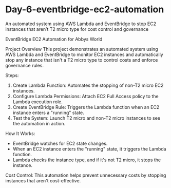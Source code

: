 # Day-6-eventbridge-ec2-automation
An automated system using AWS Lambda and EventBridge to stop EC2 instances that aren’t T2 micro type for cost control and governance

EventBridge EC2 Automation for Abbys World

Project Overview
This project demonstrates an automated system using AWS Lambda and EventBridge to monitor EC2 instances and automatically stop any instance that isn't a T2 micro type to control costs and enforce governance rules.

Steps:
1. Create Lambda Function: Automates the stopping of non-T2 micro EC2 instances.
2. Configure Lambda Permissions: Attach EC2 Full Access policy to the Lambda execution role.
3. Create EventBridge Rule: Triggers the Lambda function when an EC2 instance enters a "running" state.
4. Test the System: Launch T2 micro and non-T2 micro instances to see the automation in action.

How It Works:
- EventBridge watches for EC2 state changes.
- When an EC2 instance enters the "running" state, it triggers the Lambda function.
- Lambda checks the instance type, and if it's not T2 micro, it stops the instance.

Cost Control:
This automation helps prevent unnecessary costs by stopping instances that aren't cost-effective.

